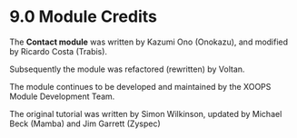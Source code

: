 # 9.0 Module Credits

The **Contact module** was written by Kazumi Ono (Onokazu), and modified by Ricardo Costa (Trabis). 

Subsequently the module was refactored (rewritten) by Voltan. 

The module continues to be developed and maintained by the XOOPS Module Development Team.

The original tutorial was written by Simon Wilkinson, updated by Michael Beck (Mamba) and Jim Garrett (Zyspec)
